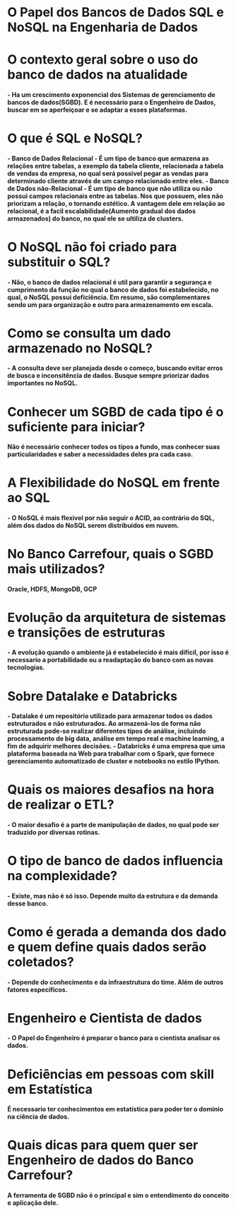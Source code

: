 # O Papel dos Bancos de Dados SQL e NoSQL na Engenharia de Dados

<h1>O contexto geral sobre o uso do banco de dados na atualidade</h1>
<h4> - Ha um crescimento exponencial dos Sistemas de gerenciamento de bancos de dados(SGBD). E é necessário para o Engenheiro de Dados, buscar em se aperfeiçoar e se adaptar a esses plataformas.</h4>

<h1>O que é SQL e NoSQL?</h1>
<h4> - Banco de Dados Relacional - É um tipo de banco que armazena as relações entre tabelas, a exemplo da tabela cliente, relacionada a tabela de vendas da empresa, no qual será possivel pegar as vendas para determinado cliente através de um campo relacionado entre eles.
 - Banco de Dados não-Relacional - É um tipo de banco que não utiliza ou não possui campos relacionais entre as tabelas. Nos que possuem, eles não priorizam a relação, o tornando estético. A vantagem dele em relação ao relacional, é a facil escalabilidade(Aumento gradual dos dados armazenados) do banco, no qual ele se ultiliza de clusters.</h4>

<h1>O NoSQL não foi criado para substituir o SQL?</h1>
<h4> - Não, o banco de dados relacional é util para garantir a segurança e cumprimento da função no qual o banco de dados foi estabelecido, no qual, o NoSQL possui deficiência. Em resumo, são complementares sendo um para organização e outro para armazenamento em escala.</h4>

<h1>Como se consulta um dado armazenado no NoSQL?</h1>
<h4> - A consulta deve ser planejada desde o começo, buscando evitar erros de busca e inconsitência de dados. Busque sempre priorizar dados importantes no NoSQL.</h4>

<h1>Conhecer um SGBD de cada tipo é o suficiente para iniciar?</h1>
<h4>Não é necessário conhecer todos os tipos a fundo, mas conhecer suas particularidades e saber a necessidades deles pra cada caso.</h4>

<h1>A Flexibilidade do NoSQL em frente ao SQL</h1>
<h4> - O NoSQL é mais flexivel por não seguir o ACID, ao contrário do SQL, além dos dados do NoSQL serem distribuidos em nuvem.</h4>

<h1>No Banco Carrefour, quais o SGBD mais utilizados?</h1>
<h4>Oracle, HDFS, MongoDB, GCP</h4>

<h1>Evolução da arquitetura de sistemas e transições de estruturas</h1>
<h4> - A evolução quando o ambiente já é estabelecido é mais difícil, por isso é necessario a portabilidade ou a readaptação do banco com as novas tecnologias.</h4>

<h1>Sobre Datalake e Databricks</h1>
<h4> - Datalake é um repositório utilizado para armazenar todos os dados estruturados e não estruturados. Ao armazená-los de forma não estruturada pode-se realizar diferentes tipos de análise, incluindo processamento de big data, análise em tempo real e machine learning, a fim de adquirir melhores decisões.
 - Databricks é uma empresa que uma plataforma baseada na Web para trabalhar com o Spark, que fornece gerenciamento automatizado de cluster e notebooks no estilo IPython.
</h4>

<h1>Quais os maiores desafios na hora de realizar o ETL?</h1>
<h4> - O maior desafio é a parte de manipulação de dados, no qual pode ser traduzido por diversas rotinas.</h4>

<h1>O tipo de banco de dados influencia na complexidade?</h1>
<h4> - Existe, mas não é só isso. Depende muito da estrutura e da demanda desse banco.</h4>

<h1>Como é gerada a demanda dos dado e quem define quais dados serão coletados?</h1>
<h4> - Depende do conhecimento e da infraestrutura do time. Além de outros fatores especificos.</h4>

<h1>Engenheiro e Cientista de dados</h1>
<h4> - O Papel do Engenheiro é preparar o banco para o cientista analisar os dados.</h4>

<h1>Deficiências em pessoas com skill em Estatística</h1>
<h4>É necessario ter conhecimentos em estatística para poder ter o dominio na ciência de dados.</h4>

<h1>Quais dicas para quem quer ser Engenheiro de dados do Banco Carrefour?</h1>
<h4>A ferramenta de SGBD não é o principal e sim o entendimento do conceito e aplicação dele.</h4>